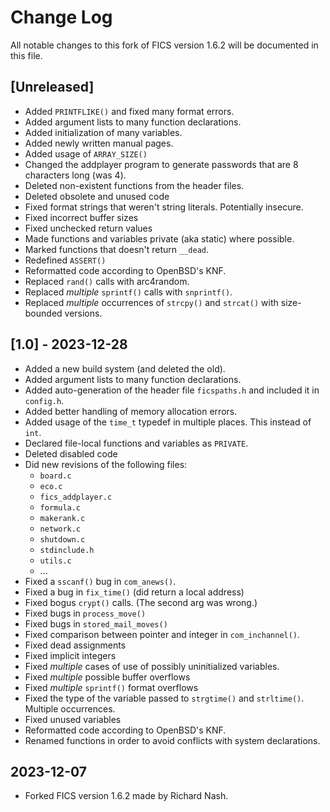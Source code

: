 # Change Log #

All notable changes to this fork of FICS version 1.6.2 will be
documented in this file.

## [Unreleased] ##
- Added `PRINTFLIKE()` and fixed many format errors.
- Added argument lists to many function declarations.
- Added initialization of many variables.
- Added newly written manual pages.
- Added usage of `ARRAY_SIZE()`
- Changed the addplayer program to generate passwords that are 8
  characters long (was 4).
- Deleted non-existent functions from the header files.
- Deleted obsolete and unused code
- Fixed format strings that weren't string literals. Potentially
  insecure.
- Fixed incorrect buffer sizes
- Fixed unchecked return values
- Made functions and variables private (aka static) where possible.
- Marked functions that doesn't return `__dead`.
- Redefined `ASSERT()`
- Reformatted code according to OpenBSD's KNF.
- Replaced `rand()` calls with arc4random.
- Replaced _multiple_ `sprintf()` calls with `snprintf()`.
- Replaced _multiple_ occurrences of `strcpy()` and `strcat()` with
  size-bounded versions.

## [1.0] - 2023-12-28 ##
- Added a new build system (and deleted the old).
- Added argument lists to many function declarations.
- Added auto-generation of the header file `ficspaths.h` and included
  it in `config.h`.
- Added better handling of memory allocation errors.
- Added usage of the `time_t` typedef in multiple places. This instead
  of `int`.
- Declared file-local functions and variables as `PRIVATE`.
- Deleted disabled code
- Did new revisions of the following files:
  - `board.c`
  - `eco.c`
  - `fics_addplayer.c`
  - `formula.c`
  - `makerank.c`
  - `network.c`
  - `shutdown.c`
  - `stdinclude.h`
  - `utils.c`
  - ...
- Fixed a `sscanf()` bug in `com_anews()`.
- Fixed a bug in `fix_time()` (did return a local address)
- Fixed bogus `crypt()` calls. (The second arg was wrong.)
- Fixed bugs in `process_move()`
- Fixed bugs in `stored_mail_moves()`
- Fixed comparison between pointer and integer in `com_inchannel()`.
- Fixed dead assignments
- Fixed implicit integers
- Fixed _multiple_ cases of use of possibly uninitialized variables.
- Fixed _multiple_ possible buffer overflows
- Fixed _multiple_ `sprintf()` format overflows
- Fixed the type of the variable passed to `strgtime()` and
  `strltime()`. Multiple occurrences.
- Fixed unused variables
- Reformatted code according to OpenBSD's KNF.
- Renamed functions in order to avoid conflicts with system
  declarations.

## 2023-12-07 ##
- Forked FICS version 1.6.2 made by Richard Nash.
